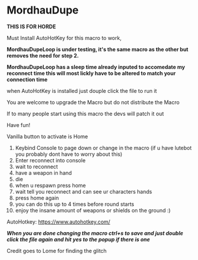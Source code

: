 # MordhauDupe
**THIS IS FOR HORDE**

Must Install AutoHotKey for this macro to work,

**MordhauDupeLoop is under testing, it's the same macro as the other but removes the need for step 2.**

**MordhauDupeLoop has a sleep time already inputed to accomedate my reconnect time this will most lickly have to be altered to match your connection time**

when AutoHotKey is installed just douple click the file to run it

You are welcome to upgrade the Macro but do not distribute the Macro

If to many people start using this macro the devs will patch it out

Have fun!

Vanilla button to activate is Home

1. Keybind Console to page down or change in the macro (if u have lutebot you probably dont have to worry about this)
2. Enter reconnect into console
3. wait to reconnect
4. have a weapon in hand
5. die
6. when u respawn press home
7. wait tell you reconnect and can see ur characters hands
8. press home again
9. you can do this up to 4 times before round starts
10. enjoy the insane amount of weapons or shields on the ground :)

AutoHotkey: https://www.autohotkey.com/

***When you are done changing the macro ctrl+s to save and just double click the file again and hit yes to the popup if  there is one***

Credit goes to Lome for finding the glitch
